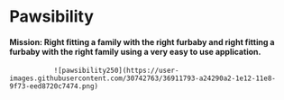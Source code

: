 # Pawsibility
#### Mission: Right fitting a family with the right furbaby and right fitting a furbaby with the right family using a very easy to use application.

               ![pawsibility250](https://user-images.githubusercontent.com/30742763/36911793-a24290a2-1e12-11e8-9f73-eed8720c7474.png)
